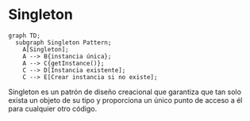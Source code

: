 # Singleton
```mermaid
graph TD;
  subgraph Singleton Pattern;
    A[Singleton];
    A --> B{instancia única};
    A --> C{getInstance()};
    C --> D[Instancia existente];
    C --> E[Crear instancia si no existe];
```

Singleton es un patrón de diseño creacional que garantiza que tan solo exista un objeto de su tipo y proporciona un único punto de acceso a él para cualquier otro código.
